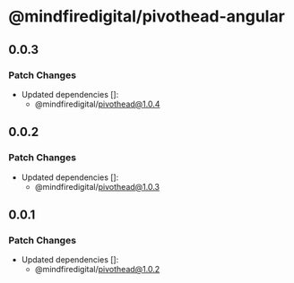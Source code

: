 # @mindfiredigital/pivothead-angular

## 0.0.3

### Patch Changes

- Updated dependencies []:
  - @mindfiredigital/pivothead@1.0.4

## 0.0.2

### Patch Changes

- Updated dependencies []:
  - @mindfiredigital/pivothead@1.0.3

## 0.0.1

### Patch Changes

- Updated dependencies []:
  - @mindfiredigital/pivothead@1.0.2
